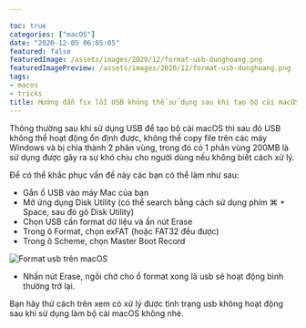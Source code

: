 ```yaml
---

toc: true
categories: ["macOS"]
date: "2020-12-05 06:05:05"
featured: false
featuredImage: /assets/images/2020/12/format-usb-dunghoang.png
featuredImagePreview: /assets/images/2020/12/format-usb-dunghoang.png
tags:
- macos
- tricks
title: Hướng dẫn fix lỗi USB không thể sử dụng sau khi tạo bộ cài macOS
---
```

Thông thường sau khi sử dụng USB để tạo bộ cài macOS thì sau đó USB không thể hoạt động ổn định được, không thể copy file trên các máy Windows và bị chia thành 2 phân vùng, trong đó có 1 phân vùng 200MB là sử dụng được gây ra sự khó chịu cho người dùng nếu không biết cách xử lý.

Để có thể khắc phục vấn đề này các bạn có thể làm như sau:

* Gắn ổ USB vào máy Mac của bạn
* Mở ứng dụng Disk Utility (có thể search bằng cách sử dụng phím ⌘ + Space, sau đó gõ Disk Utility)
* Chọn USB cần format dữ liệu và ấn nút Erase
* Trong ô Format, chọn exFAT (hoặc FAT32 đều được)
* Trong ô Scheme, chọn Master Boot Record
  
![Format usb trên macOS](/assets/images/2020/12/format-usb-dunghoang.png)

* Nhấn nút Erase, ngồi chờ cho ổ format xong là usb sẽ hoạt động bình thường trở lại.

Bạn hãy thử cách trên xem có xử lý được tình trạng usb không hoạt động sau khi sử dụng làm bộ cài macOS không nhé.